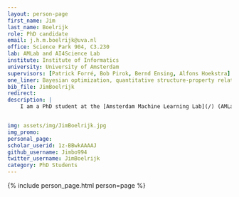 ```yaml
---
layout: person-page
first_name: Jim
last_name: Boelrijk
role: PhD candidate
email: j.h.m.boelrijk@uva.nl
office: Science Park 904, C3.230
lab: AMLab and AI4Science Lab
institute: Institute of Informatics
university: University of Amsterdam
supervisors: [Patrick Forré, Bob Pirok, Bernd Ensing, Alfons Hoekstra]
one_liner: Bayesian optimization, quantitative structure-property relationships
bib_file: JimBoelrijk
redirect:
description: |
    I am a PhD student at the [Amsterdam Machine Learning Lab](/) (AMLab) and the [AI4Science Lab](https://ai4science-amsterdam.github.io/). I collaborate with the [Chemometrics and Advanced Seperations Team](https://cast-amsterdam.org/)(CAST) and the [Computational Chemistry gorup](https://www.compchem.nl/) at the [Van 't Hoff Institute for Molecular Sciences](https://hims.uva.nl/) (HIMS). Current research focuses on tailored Bayesian optimization methods for automation and using machine learning to identify structure-property relationships in molecular data.


img: assets/img/JimBoelrijk.jpg
img_promo:
personal_page:
scholar_userid: 1z-BBwkAAAAJ
github_username: Jimbo994
twitter_username: JimBoelrijk
category: PhD Students
---
```


{% include person_page.html person=page %}

